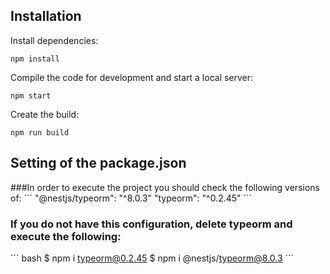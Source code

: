 ## Installation

Install dependencies:

```
npm install
```

Compile the code for development and start a local server:

```
npm start
```

Create the build:

```
npm run build
```



## Setting of the package.json

###In order to execute the project you should check the following versions of:
 ´´´
 "@nestjs/typeorm": "^8.0.3"
"typeorm": "^0.2.45"
´´´
### If you do not have this configuration, delete typeorm and execute the following:
´´´
bash
$ npm i typeorm@0.2.45
$ npm i @nestjs/typeorm@8.0.3
´´´
